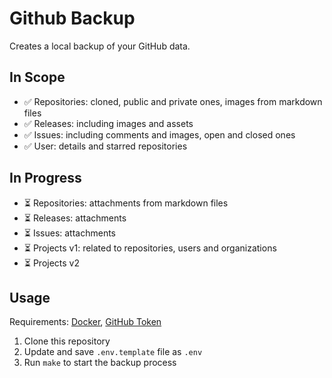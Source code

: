 # Github Backup

Creates a local backup of your GitHub data.

## In Scope

- ✅ Repositories: cloned, public and private ones, images from markdown files
- ✅ Releases: including images and assets
- ✅ Issues: including comments and images, open and closed ones
- ✅ User: details and starred repositories  

## In Progress
- ⏳ Repositories: attachments from markdown files
- ⏳ Releases: attachments
- ⏳ Issues: attachments
- ⏳ Projects v1: related to repositories, users and organizations
- ⏳ Projects v2

## Usage

Requirements: [Docker](https://www.docker.com/), [GitHub Token](https://github.com/settings/tokens)

1. Clone this repository
2. Update and save `.env.template` file as `.env`
3. Run `make` to start the backup process
